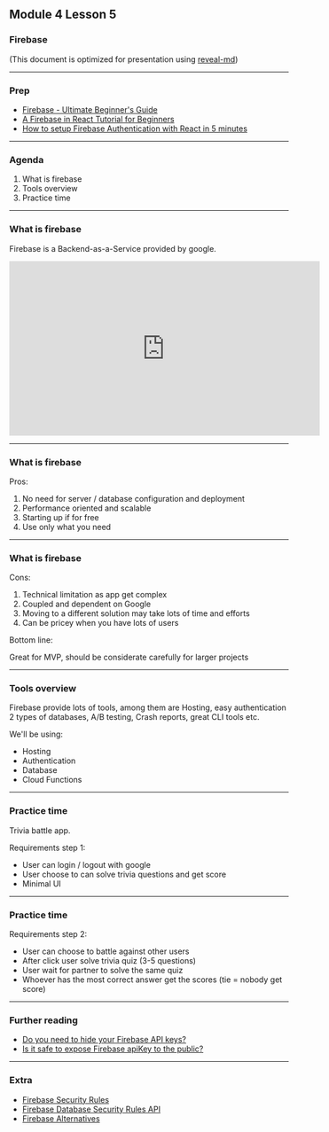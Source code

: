 ## Module 4 Lesson 5
### Firebase
(This document is optimized for presentation using [reveal-md](https://github.com/webpro/reveal-md))

---

### Prep
* [Firebase - Ultimate Beginner's Guide](https://www.youtube.com/watch?v=9kRgVxULbag&t=225s)
* [A Firebase in React Tutorial for Beginners](https://www.robinwieruch.de/complete-firebase-authentication-react-tutorial)
* [How to setup Firebase Authentication with React in 5 minutes](https://medium.com/firebase-developers/how-to-setup-firebase-authentication-with-react-in-5-minutes-maybe-10-bb8bb53e8834)

---

### Agenda
1. What is firebase
2. Tools overview
3. Practice time

---

### What is firebase
Firebase is a Backend-as-a-Service provided by google.
<iframe width="560" height="315" src="https://www.youtube.com/embed/O17OWyx08Cg" frameborder="0" allow="accelerometer; autoplay; encrypted-media; gyroscope; picture-in-picture" allowfullscreen></iframe>

---

### What is firebase

Pros:
1. No need for server / database configuration and deployment
2. Performance oriented and scalable
3. Starting up if for free
4. Use only what you need

---

### What is firebase

Cons:
1. Technical limitation as app get complex
2. Coupled and dependent on Google
3. Moving to a different solution may take lots of time and efforts
4. Can be pricey when you have lots of users

Bottom line:

Great for MVP, should be considerate carefully for larger projects

---
### Tools overview
Firebase provide lots of tools, among them are Hosting, easy authentication
2 types of databases, A/B testing, Crash reports, great CLI tools etc.

We'll be using:
* Hosting
* Authentication
* Database
* Cloud Functions

---

### Practice time
Trivia battle app.

Requirements step 1:
* User can login / logout with google
* User choose to can solve trivia questions and get score
* Minimal UI

---

### Practice time
Requirements step 2:
* User can choose to battle against other users
* After click user solve trivia quiz (3-5 questions) 
* User wait for partner to solve the same quiz
* Whoever has the most correct answer get the scores (tie = nobody get score)

---

### Further reading
* [Do you need to hide your Firebase API keys?](https://javebratt.com/hide-firebase-api/)
* [Is it safe to expose Firebase apiKey to the public?](https://stackoverflow.com/questions/37482366/is-it-safe-to-expose-firebase-apikey-to-the-public)

---

### Extra
* [Firebase Security Rules](https://firebase.google.com/docs/rules)
* [Firebase Database Security Rules API](https://firebase.google.com/docs/reference/security/database/)
* [Firebase Alternatives](https://www.redbytes.in/firebase-alternatives/)
